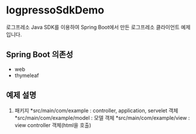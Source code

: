 # logpressoSdkDemo
로그프레소 Java SDK를 이용하여 Spring Boot에서 만든 로그프레소 클라이언트 예제입니다. 

Spring Boot 의존성
-
* web
* thymeleaf


예제 설명 
-
1) 패키지
*src/main/com/example : controller, application, servelet 객체
*src/main/com/example/model : 모델 객체
*src/main/com/example/view : view controller 객체(html을 호출)

